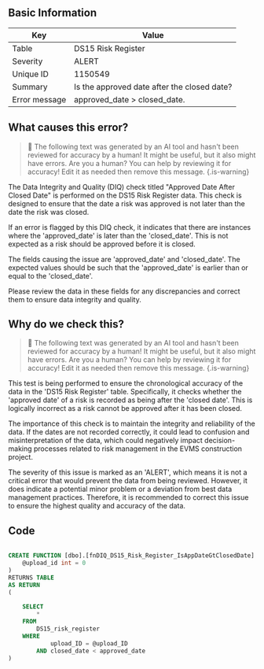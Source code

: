## Basic Information
| Key         | Value          |
|-------------|----------------|
| Table       | DS15 Risk Register |
| Severity    | ALERT |
| Unique ID   | 1150549   |
| Summary     | Is the approved date after the closed date? |
| Error message | approved_date > closed_date. |

## What causes this error?

> :robot: The following text was generated by an AI tool and hasn't been reviewed for accuracy by a human! It might be useful, but it also might have errors. Are you a human? You can help by reviewing it for accuracy! Edit it as needed then remove this message.
{.is-warning}

The Data Integrity and Quality (DIQ) check titled "Approved Date After Closed Date" is performed on the DS15 Risk Register data. This check is designed to ensure that the date a risk was approved is not later than the date the risk was closed. 

If an error is flagged by this DIQ check, it indicates that there are instances where the 'approved_date' is later than the 'closed_date'. This is not expected as a risk should be approved before it is closed. 

The fields causing the issue are 'approved_date' and 'closed_date'. The expected values should be such that the 'approved_date' is earlier than or equal to the 'closed_date'. 

Please review the data in these fields for any discrepancies and correct them to ensure data integrity and quality.
## Why do we check this?

> :robot: The following text was generated by an AI tool and hasn't been reviewed for accuracy by a human! It might be useful, but it also might have errors. Are you a human? You can help by reviewing it for accuracy! Edit it as needed then remove this message.
{.is-warning}

This test is being performed to ensure the chronological accuracy of the data in the 'DS15 Risk Register' table. Specifically, it checks whether the 'approved date' of a risk is recorded as being after the 'closed date'. This is logically incorrect as a risk cannot be approved after it has been closed. 

The importance of this check is to maintain the integrity and reliability of the data. If the dates are not recorded correctly, it could lead to confusion and misinterpretation of the data, which could negatively impact decision-making processes related to risk management in the EVMS construction project. 

The severity of this issue is marked as an 'ALERT', which means it is not a critical error that would prevent the data from being reviewed. However, it does indicate a potential minor problem or a deviation from best data management practices. Therefore, it is recommended to correct this issue to ensure the highest quality and accuracy of the data.
## Code

```sql

CREATE FUNCTION [dbo].[fnDIQ_DS15_Risk_Register_IsAppDateGtClosedDate] (
	@upload_id int = 0
)
RETURNS TABLE
AS RETURN
(
	
	SELECT 
		*
	FROM 
		DS15_risk_register
	WHERE 
			upload_ID = @upload_ID 
		AND closed_date < approved_date
)
```

